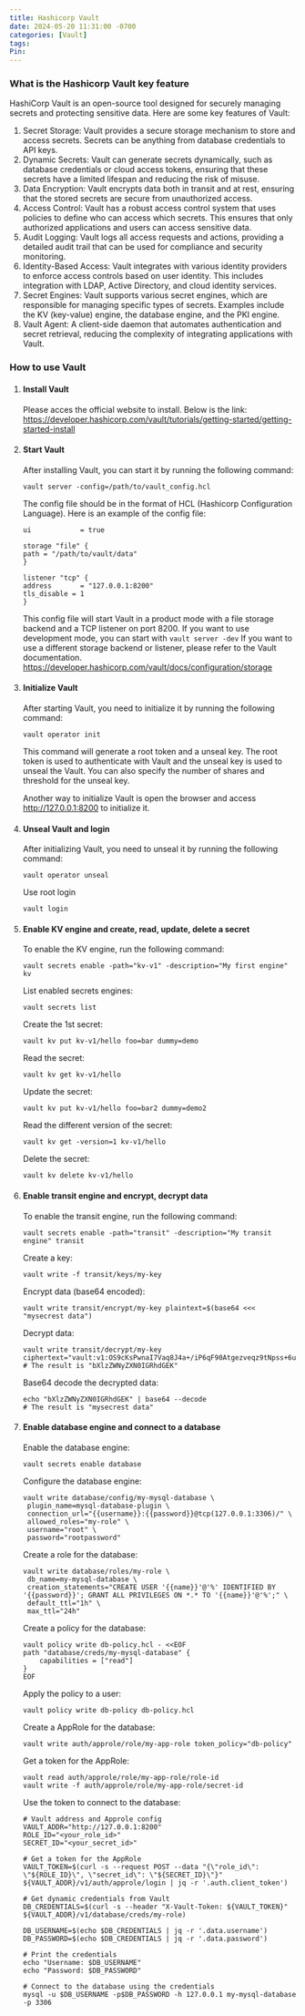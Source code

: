```yaml
---
title: Hashicorp Vault
date: 2024-05-20 11:31:00 -0700
categories: [Vault]
tags: 
Pin:
---
```


### What is the Hashicorp Vault key feature

HashiCorp Vault is an open-source tool designed for securely managing secrets and protecting sensitive data. Here are some key features of Vault:
1. Secret Storage: Vault provides a secure storage mechanism to store and access secrets. Secrets can be anything from database credentials to API keys.
2. Dynamic Secrets: Vault can generate secrets dynamically, such as database credentials or cloud access tokens, ensuring that these secrets have a limited lifespan and reducing the risk of misuse.
3. Data Encryption: Vault encrypts data both in transit and at rest, ensuring that the stored secrets are secure from unauthorized access.
4. Access Control: Vault has a robust access control system that uses policies to define who can access which secrets. This ensures that only authorized applications and users can access sensitive data.
5. Audit Logging: Vault logs all access requests and actions, providing a detailed audit trail that can be used for compliance and security monitoring.
6. Identity-Based Access: Vault integrates with various identity providers to enforce access controls based on user identity. This includes integration with LDAP, Active Directory, and cloud identity services.
7. Secret Engines: Vault supports various secret engines, which are responsible for managing specific types of secrets. Examples include the KV (key-value) engine, the database engine, and the PKI engine.
8. Vault Agent: A client-side daemon that automates authentication and secret retrieval, reducing the complexity of integrating applications with Vault.

### How to use Vault

1. #### Install Vault
   Please acces the official website to install. Below is the link: https://developer.hashicorp.com/vault/tutorials/getting-started/getting-started-install

2. #### Start Vault
   After installing Vault, you can start it by running the following command:
   ```shell
   vault server -config=/path/to/vault_config.hcl
   ```
   The config file should be in the format of HCL (Hashicorp Configuration Language). Here is an example of the config file:
   ```shell
   ui            = true

   storage "file" {
   path = "/path/to/vault/data"
   }

   listener "tcp" {
   address       = "127.0.0.1:8200"
   tls_disable = 1
   }
   ```
   This config file will start Vault in a product mode with a file storage backend and a TCP listener on port 8200. If you want to use development mode, you can start with `vault server -dev`
   If you want to use a different storage backend or listener, please refer to the Vault documentation. https://developer.hashicorp.com/vault/docs/configuration/storage

3. #### Initialize Vault
   After starting Vault, you need to initialize it by running the following command:
   ```shell
   vault operator init
   ```
   This command will generate a root token and a unseal key. The root token is used to authenticate with Vault and the unseal key is used to unseal the Vault.
   You can also specify the number of shares and threshold for the unseal key.

   Another way to initialize Vault is open the browser and access http://127.0.0.1:8200 to initialize it.

4. #### Unseal Vault and login
   After initializing Vault, you need to unseal it by running the following command:
   ```shell
   vault operator unseal
   ```
   Use root login
   ```shell
   vault login
   ```
5. #### Enable KV engine and create, read, update, delete a secret
   To enable the KV engine, run the following command:
   ```shell
   vault secrets enable -path="kv-v1" -description="My first engine" kv
   ```
   List enabled secrets engines:
   ```shell
   vault secrets list
   ```
   Create the 1st secret:
   ```shell
   vault kv put kv-v1/hello foo=bar dummy=demo
   ```
   Read the secret:
   ```shell
   vault kv get kv-v1/hello
   ```
   Update the secret:
   ```shell
   vault kv put kv-v1/hello foo=bar2 dummy=demo2
   ```
   Read the different version of the secret:
   ```shell
   vault kv get -version=1 kv-v1/hello
   ```
   Delete the secret:
   ```shell
   vault kv delete kv-v1/hello
   ```
6. #### Enable transit engine and encrypt, decrypt data
   To enable the transit engine, run the following command:
   ```shell
   vault secrets enable -path="transit" -description="My transit engine" transit
   ```
   Create a key:
   ```shell
   vault write -f transit/keys/my-key
   ```
   Encrypt data (base64 encoded):
   ```shell
   vault write transit/encrypt/my-key plaintext=$(base64 <<< "mysecrest data")
   ```
   Decrypt data:
   ```shell
   vault write transit/decrypt/my-key ciphertext="vault:v1:OS9cKsPwnaI7Vaq8J4a+/iP6qF90Atgezveqz9tNpss+6ubU/aSQSWru7A=="
   # The result is "bXlzZWNyZXN0IGRhdGEK"
   ```
   Base64 decode the decrypted data:
   ```shell
   echo "bXlzZWNyZXN0IGRhdGEK" | base64 --decode
   # The result is "mysecrest data"
   ```
7. #### Enable database engine and connect to a database
   Enable the database engine:
   ```shell
   vault secrets enable database
   ```
   Configure the database engine:
   ```shell
   vault write database/config/my-mysql-database \
    plugin_name=mysql-database-plugin \
    connection_url="{{username}}:{{password}}@tcp(127.0.0.1:3306)/" \
    allowed_roles="my-role" \
    username="root" \
    password="rootpassword"
   ```
    Create a role for the database:
   ```shell
   vault write database/roles/my-role \
    db_name=my-mysql-database \
    creation_statements="CREATE USER '{{name}}'@'%' IDENTIFIED BY '{{password}}'; GRANT ALL PRIVILEGES ON *.* TO '{{name}}'@'%';" \
    default_ttl="1h" \
    max_ttl="24h"
   ```
   Create a policy for the database:
   ```shell
   vault policy write db-policy.hcl - <<EOF
   path "database/creds/my-mysql-database" {
       capabilities = ["read"]
   }
   EOF
   ```
   Apply the policy to a user:
   ```shell
   vault policy write db-policy db-policy.hcl
   ```
   Create a AppRole for the database:
   ```shell
   vault write auth/approle/role/my-app-role token_policy="db-policy"
   ```
   Get a token for the AppRole:
   ```shell
   vault read auth/approle/role/my-app-role/role-id
   vault write -f auth/approle/role/my-app-role/secret-id
   ```
   Use the token to connect to the database:
   ```shell
   # Vault address and Approle config
   VAULT_ADDR="http://127.0.0.1:8200"
   ROLE_ID="<your_role_id>"
   SECRET_ID="<your_secret_id>"

   # Get a token for the AppRole
   VAULT_TOKEN=$(curl -s --request POST --data "{\"role_id\": \"${ROLE_ID}\", \"secret_id\": \"${SECRET_ID}\"}" ${VAULT_ADDR}/v1/auth/approle/login | jq -r '.auth.client_token')

   # Get dynamic credentials from Vault
   DB_CREDENTIALS=$(curl -s --header "X-Vault-Token: ${VAULT_TOKEN}" ${VAULT_ADDR}/v1/database/creds/my-role)

   DB_USERNAME=$(echo $DB_CREDENTIALS | jq -r '.data.username')
   DB_PASSWORD=$(echo $DB_CREDENTIALS | jq -r '.data.password')

   # Print the credentials
   echo "Username: $DB_USERNAME"
   echo "Password: $DB_PASSWORD"

   # Connect to the database using the credentials
   mysql -u $DB_USERNAME -p$DB_PASSWORD -h 127.0.0.1 my-mysql-database -p 3306
   ```